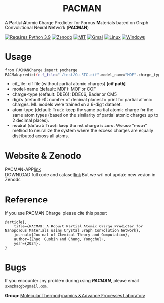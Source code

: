 <h1 align="center">PACMAN</h1>

<h4 align="center">

</h4>              

A **P**artial **A**tomic **C**harge Predicter for Porous **Ma**terials based on Graph Convolutional Neural **N**etwork (**PACMAN**)   

[![Requires Python 3.9](https://img.shields.io/badge/Python-3.9-blue.svg?logo=python&logoColor=white)](https://python.org/downloads) [![Zenodo](https://img.shields.io/badge/DOI-10.5281%2Fzenodo.10822403-blue)](https://doi.org/10.5281/zenodo.10822403)  [![MIT](https://img.shields.io/badge/License-MIT-blue.svg)](https://github.com/sxm13/PACMAN/LICENSE.txt) [![Gmail](https://img.shields.io/badge/Gmail-D14836?style=for-the-badge&logo=gmail&logoColor=white)](mailto:sxmzhaogb@gmail.com) [![Linux](https://img.shields.io/badge/Linux-FCC624?style=for-the-badge&logo=linux&logoColor=black)]() [![Windows](https://img.shields.io/badge/Windows-0078D6?style=for-the-badge&logo=windows&logoColor=white)]()          


# Usage

```sh      
from PACMANCharge import pmcharge
PACMaN.predict(cif_file="./test/Cu-BTC.cif",model_name="MOF",charge_type="DDEC6",digits=10,atom_type=True,neutral=True)
```

* cif_file: cif file (without partial atomic charges) **[cif path]**                                          
* model-name (default: MOF): MOF or COF                       
* charge-type (default: DDE6): DDEC6, Bader or CM5                                        
* digits (default: 6): number of decimal places to print for partial atomic charges. ML models were trained on a 6-digit dataset.                                                                     
* atom-type (default: True): keep the same partial atomic charge for the same atom types (based on the similarity of partial atomic charges up to 2 decimal places).                                                         
* neutral (default: True): keep the net charge is zero. We use "mean" method to neuralize the system where the excess charges are equally distributed across all atoms.                                                                            

# Website & Zenodo
PACMAN-APP[link](https://gcn-charge-predicter-mtap.streamlit.app/)       
DOWNLOAD full code and dataset[link](https://zenodo.org/records/10822403) But we will not update new vesion in Zenodo.            

# Reference
If you use PACMAN Charge, please cite this paper:
```
@article{,
    title={PACMAN: A Robust Partial Atomic Charge Predicter for Nanoporous Materials using Crystal Graph Convolution Network},
    journal={Journal of Chemical Theory and Computation},
    author={Zhao, Guobin and Chung, Yongchul},
    year={2024},
}
```

# Bugs

If you encounter any problem during using ***PACMAN***, please email ```sxmzhaogb@gmail.com```.                 

 
**Group:**   [Molecular Thermodynamics & Advance Processes Laboratory](https://sites.google.com/view/mtap-lab/home?authuser=0)                                
